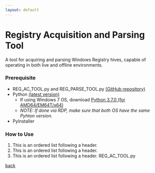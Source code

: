 ```yaml
---
layout: default
---
```


# Registry Acquisition and Parsing Tool

A tool for acquiring and parsing Windows Registry hives, capable of operating in both live and offline environments.

### Prerequisite

- REG_AC_TOOL.py and REG_PARSE_TOOL.py [(GitHub repository)](https://github.com/JohnBadels/SECU3-LAB-3)
- Python [(latest version)](https://www.python.org/downloads/)
  - If using Windows 7 OS, download [Python 3.7.0 (for AMD64/EM64T/x64)](https://www.python.org/downloads/release/python-370/) 
  - _NOTE: If done via RDP, make sure that both OS have the same Pyhton version._
- PyInstaller

### How to Use

1.  This is an ordered list following a header.
2.  This is an ordered list following a header.
3.  This is an ordered list following a header.
REG_AC_TOOL.py

[back](./index.md)

